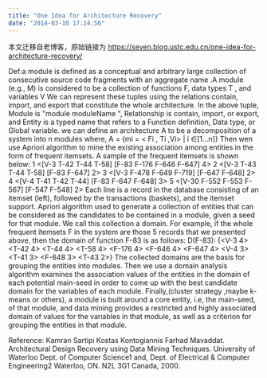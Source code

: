 ```yaml
---
title: "One Idea for Architecture Recovery"
date: "2014-03-10 17:24:56"
---
```


本文迁移自老博客，原始链接为 <https://seven.blog.ustc.edu.cn/one-idea-for-architecture-recovery/>

Def:a module is defined as a conceptual and arbitrary large collection of consecutive source code fragments with an aggregate name .A module (e.g., M) is considered to be a collection of functions F, data types T , and variables V 
We can represent these tuples using the relations contain, import, and export that
constitute the whole architecture. In the above tuple, Module is "module moduleName ", Relationship is contain, import, or export, and Entity is a typed name that refers to a Function definition, Data type, or Global variable.
we can define an architecture A to be a decomposition of a system into n modules where,            A = {mi = &lt; Fi , Ti ,Vi&gt; | i ∈[1…n]}
Then wen use Apriori algorithm to mine the existing association among entities in the form of frequent itemsets. A sample of the frequent itemsets is shown below:
1 &lt;[V-3 T-42 T-44 T-58] [F-83 F-176 F-646 F-647] 4&gt;
2 &lt;[V-3 T-43 T-44 T-58] [F-83 F-647] 2&gt;
3 &lt;[V-3 F-478 F-649 F-719] [F-647 F-648] 2&gt;
4 &lt;[V-4 T-41 T-42 T-44] [F-83 F-647 F-648] 3&gt;
5 &lt;[V-30 F-552 F-553 F-567] [F-547 F-548] 2&gt;
Each line is a record in the database consisting of an itemset (left), followed by the transactions (baskets), and the itemset support.
Apriori algorithm  used to generate a collection of entities that can be considered as the candidates to be contained in a module, given a seed for that module. We call this collection a domain.
For example, if the whole frequent itemsets F in the system are those 5 records that we presented above, then the domain of function F-83 is as follows:
D(F-83):
{&lt;V-3 4&gt; &lt;T-42 4&gt; &lt;T-44 4&gt; &lt;T-58 4&gt;
&lt;F-176 4&gt; &lt;F-646 4&gt; &lt;F-647 4&gt; &lt;V-4 3&gt;
&lt;T-41 3&gt; &lt;F-648 3&gt; &lt;T-43 2&gt;}
The collected domains are the basis for grouping the entities into modules.
Then we use a domain analysis algorithm examines the association values of the entities in the
domain of each potential main-seed in order to come up with the best candidate domain for the variables of each module.
Finally,(cluster strategy ,maybe k-means or others), a module is built around a core entity, i.e, the main-seed, of that module, and data mining provides a restricted and highly associated domain of values for the variables in that module, as well as a criterion for grouping the entities in that module.

Reference:
Kamran Sartipi Kostas Kontogiannis Farhad Mavaddat. Architectural Design Recovery using Data Mining Techniques. University of Waterloo Dept. of Computer Science1 and, Dept. of Electrical & Computer Engineering2 Waterloo, ON. N2L 3G1 Canada, 2000.

